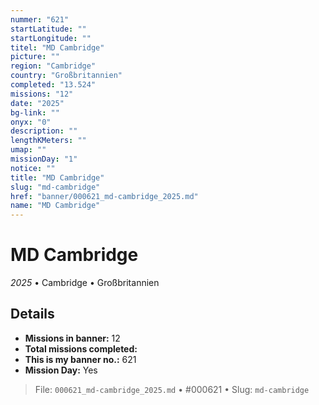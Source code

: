 ```yaml
---
nummer: "621"
startLatitude: ""
startLongitude: ""
titel: "MD Cambridge"
picture: ""
region: "Cambridge"
country: "Großbritannien"
completed: "13.524"
missions: "12"
date: "2025"
bg-link: ""
onyx: "0"
description: ""
lengthKMeters: ""
umap: ""
missionDay: "1"
notice: ""
title: "MD Cambridge"
slug: "md-cambridge"
href: "banner/000621_md-cambridge_2025.md"
name: "MD Cambridge"
---
```

# MD Cambridge

*2025* • Cambridge • Großbritannien





## Details

- **Missions in banner:** 12
- **Total missions completed:** 
- **This is my banner no.:** 621
- **Mission Day:** Yes





> File: `000621_md-cambridge_2025.md` • #000621 • Slug: `md-cambridge`
